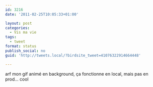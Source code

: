```yaml
---
id: 3216
date: '2011-02-25T10:05:33+01:00'

layout: post
categories:
  - Vis ma vie
tags:
  - tweet
format: status
publish_social: no
guid: 'http://tweets.local/?birdsite_tweet=41076322914664448'

---
```


arf mon gif animé en background, ça fonctionne en local, mais pas en prod… cool
